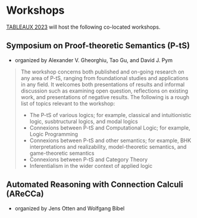 # Workshops 

[TABLEAUX 2023](https://www.tableaux2023.org) will host the following co-located workshops.

## Symposium on Proof-theoretic Semantics (P-tS)

* organized by Alexander V. Gheorghiu, Tao Gu, and David J. Pym

> The workshop concerns both published and on-going research on any area of P-tS, ranging from foundational studies and applications in any field. It welcomes both presentations of results and informal discussion such as examining open question, reflections on existing work, and presentations of negative results. The following is a rough list of topics relevant to the workshop:
> 
> * The P-tS of various logics; for example, classical and intuitionistic logic, susbtructural logics, and modal logics 
> * Connexions between P-tS and Computational Logic; for example, Logic Programming
> * Connexions between P-tS and other semantics; for example, BHK interpretations and realizability, model-theoretic semantics, and game-theoretic semantics
> * Connexions between P-tS and Category Theory 
> * Inferentialism in the wider context of applied logic 

## Automated Reasoning with Connection Calculi (AReCCa)

* organized by Jens Otten and Wolfgang Bibel

